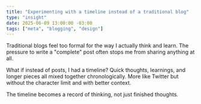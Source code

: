 ```yaml
---
title: "Experimenting with a timeline instead of a traditional blog"
type: "insight"
date: 2025-06-09 13:00:00 -03:00
tags: ["meta", "blogging", "design"]
---
```


Traditional blogs feel too formal for the way I actually think and learn. The pressure to write a "complete" post often stops me from sharing anything at all.

What if instead of posts, I had a timeline? Quick thoughts, learnings, and longer pieces all mixed together chronologically. More like Twitter but without the character limit and with better context.

The timeline becomes a record of thinking, not just finished thoughts. 